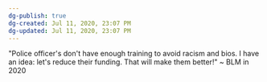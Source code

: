 ```yaml
---
dg-publish: true
dg-created: Jul 11, 2020, 23:07 PM
dg-updated: Jul 11, 2020, 23:07 PM
---
```


"Police officer's don't have enough training to avoid racism and bios. I have an idea: let's reduce their funding. That will make them better!" ~ BLM in 2020


